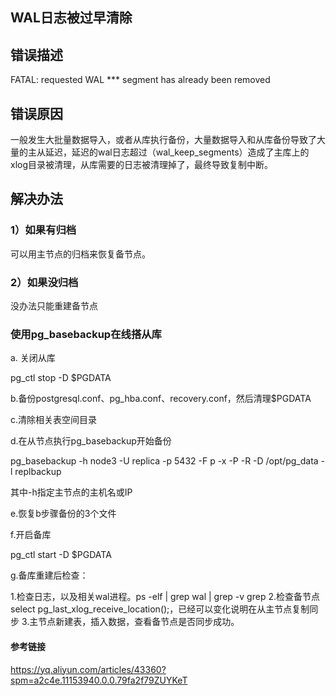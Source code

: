 ## WAL日志被过早清除

## 错误描述

FATAL: requested WAL *** segment has already been removed

## 错误原因

一般发生大批量数据导入，或者从库执行备份，大量数据导入和从库备份导致了大量的主从延迟，延迟的wal日志超过（wal_keep_segments）造成了主库上的xlog目录被清理，从库需要的日志被清理掉了，最终导致复制中断。

## 解决办法

### 1）如果有归档

可以用主节点的归档来恢复备节点。 

### 2）如果没归档 

没办法只能重建备节点 

### 使用pg_basebackup在线搭从库

a. 关闭从库

pg_ctl stop -D $PGDATA 

b.备份postgresql.conf、pg_hba.conf、recovery.conf，然后清理$PGDATA

c.清除相关表空间目录

d.在从节点执行pg_basebackup开始备份

pg_basebackup -h node3 -U replica -p 5432 -F p -x -P -R -D /opt/pg_data -l replbackup

其中-h指定主节点的主机名或IP

e.恢复b步骤备份的3个文件

f.开启备库

pg_ctl start -D $PGDATA 

g.备库重建后检查： 

1.检查日志，以及相关wal进程。ps  -elf | grep wal | grep -v grep 
2.检查备节点select pg_last_xlog_receive_location();，已经可以变化说明在从主节点复制同步 
3.主节点新建表，插入数据，查看备节点是否同步成功。



#### 参考链接

https://yq.aliyun.com/articles/43360?spm=a2c4e.11153940.0.0.79fa2f79ZUYKeT